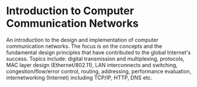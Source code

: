 # Introduction to Computer Communication Networks

An introduction to the design and implementation of computer communication networks. The focus is on the concepts and the fundamental design principles that have contributed to the global Internet's success. Topics include: digital transmission and multiplexing, protocols, MAC layer design (Ethernet/802.11), LAN interconnects and switching, congestion/flow/error control, routing, addressing, performance evaluation, internetworking (Internet) including TCP/IP, HTTP, DNS etc.
